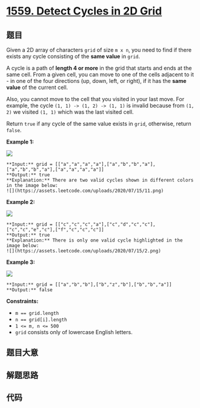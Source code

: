 # [1559. Detect Cycles in 2D Grid](https://leetcode.com/problems/detect-cycles-in-2d-grid)

## 题目

Given a 2D array of characters `grid` of size `m x n`, you need to find if
there exists any cycle consisting of the **same value** in `grid`.

A cycle is a path of **length 4 or more** in the grid that starts and ends at
the same cell. From a given cell, you can move to one of the cells adjacent to
it - in one of the four directions (up, down, left, or right), if it has the
**same value** of the current cell.

Also, you cannot move to the cell that you visited in your last move. For
example, the cycle `(1, 1) -> (1, 2) -> (1, 1)` is invalid because from `(1,
2)` we visited `(1, 1)` which was the last visited cell.

Return `true` if any cycle of the same value exists in `grid`, otherwise,
return `false`.



**Example 1:**

**![](https://assets.leetcode.com/uploads/2020/07/15/1.png)**

    
    
    **Input:** grid = [["a","a","a","a"],["a","b","b","a"],["a","b","b","a"],["a","a","a","a"]]
    **Output:** true
    **Explanation:** There are two valid cycles shown in different colors in the image below:
    ![](https://assets.leetcode.com/uploads/2020/07/15/11.png)
    

**Example 2:**

**![](https://assets.leetcode.com/uploads/2020/07/15/22.png)**

    
    
    **Input:** grid = [["c","c","c","a"],["c","d","c","c"],["c","c","e","c"],["f","c","c","c"]]
    **Output:** true
    **Explanation:** There is only one valid cycle highlighted in the image below:
    ![](https://assets.leetcode.com/uploads/2020/07/15/2.png)
    

**Example 3:**

**![](https://assets.leetcode.com/uploads/2020/07/15/3.png)**

    
    
    **Input:** grid = [["a","b","b"],["b","z","b"],["b","b","a"]]
    **Output:** false
    



**Constraints:**

  * `m == grid.length`
  * `n == grid[i].length`
  * `1 <= m, n <= 500`
  * `grid` consists only of lowercase English letters.


## 题目大意

## 解题思路

## 代码

```javascript

```
